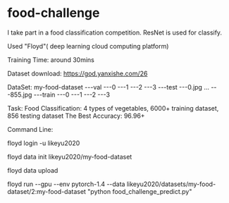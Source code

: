 # food-challenge
I take part in a food classification competition. ResNet is used for classify.

Used "Floyd"( deep learning cloud computing platform)

Training Time: around 30mins

Dataset download: https://god.yanxishe.com/26

DataSet:
my-food-dataset
---val
    ---0
    ---1
    ---2
    ---3
---test
   ---0.jpg
   ...
   ---855.jpg
---train
    ---0
    ---1
    ---2
    ---3
    
Task:
Food Classification: 4 types of vegetables, 6000+ training dataset, 856 testing dataset
The Best Accuracy: 96.96+

Command Line:

floyd login -u likeyu2020

floyd data init likeyu2020/my-food-dataset

floyd data upload

floyd run --gpu --env pytorch-1.4 --data likeyu2020/datasets/my-food-dataset/2:my-food-dataset "python food_challenge_predict.py"
 


